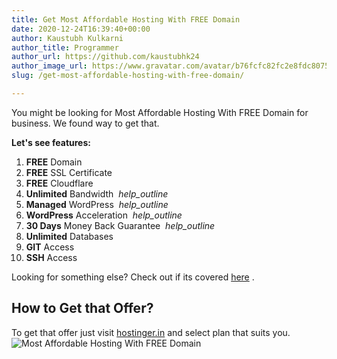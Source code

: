 ```yaml
---
title: Get Most Affordable Hosting With FREE Domain
date: 2020-12-24T16:39:40+00:00
author: Kaustubh Kulkarni
author_title: Programmer
author_url: https://github.com/kaustubhk24
author_image_url: https://www.gravatar.com/avatar/b76fcfc82fc2e8fdc8075636f1735f61?s=200
slug: /get-most-affordable-hosting-with-free-domain/

---
```

You might be looking for Most Affordable Hosting With FREE Domain for business. We found way to get that. 

**Let's see features:**

  1. **FREE** Domain
  2. **FREE** SSL Certificate
  3. **FREE** Cloudflare
  4. **Unlimited** Bandwidth &nbsp;_help_outline_
  5. **Managed** WordPress &nbsp;_help_outline_
  6. **WordPress** Acceleration &nbsp;_help_outline_
  7. **30 Days** Money Back Guarantee &nbsp;_help_outline_
  8. **Unlimited** Databases
  9. **GIT** Access &nbsp;
 10.  **SSH** Access

Looking for something else? Check out if its covered [here](https://blog.kaustubh.codes/hostinger/) .

## How to Get that Offer?

To get that offer just visit [hostinger.in](https://blog.kaustubh.codes/hostinger/) and select plan that suits you.
![Most Affordable Hosting With FREE Domain](https://kaustubhk24.netlify.app/imgs/wp-content/uploads/2020/12/image-4.png)